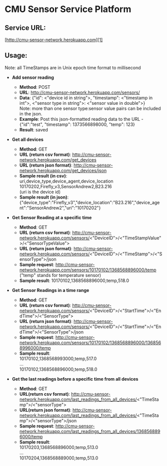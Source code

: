 CMU Sensor Service Platform
============

Service URL:
--------

[http://cmu-sensor-network.herokuapp.com][1]

Usage:
------

Note: all TimeStamps are in Unix epoch time format to millisecond

- **Add sensor reading**
    - **Method**: POST
    - **URL**: http://cmu-sensor-network.herokuapp.com/sensors/
    - **Data**: {"id": <"device id in string">, "timestamp": <"timestamp in int">, <"sensor type in string">: <"sensor value in double">} 
        <br/> Note: more than one sensor type:sensor value pairs can be included in the json.
    - **Example**: Post this json-formatted reading data to the URL - {"id":"test", "timestamp": 1373566898000, "temp": 123}
    - **Result**: saved

- **Get all devices**
    - **Method**: GET
    - **URL (return csv format)**: http://cmu-sensor-network.herokuapp.com/get_devices
    - **URL (return json format)**: http://cmu-sensor-network.herokuapp.com/get_devices/json
    - **Sample result (in csv)**: <br/>
        uri,device_type,device_agent,device_location <br/>
        10170202,Firefly_v3,SensorAndrew2,B23.216 <br/>
        (uri is the device id)
    - **Sample result (in json)**: {"device_type":"Firefly_v3","device_location":"B23.216","device_agent":"SensorAndrew2","uri":"10170202"}

- **Get Sensor Reading at a specific time**
    - **Method**: GET
    - **URL (return csv format)**: http://cmu-sensor-network.herokuapp.com/sensors/<"DeviceID">/<"TimeStampValue">/<"SensorTypeValue">
    - **URL (return json format)**: http://cmu-sensor-network.herokuapp.com/sensors/<"DeviceID">/<"TimeStamp">/<"SensorType">/json
    - **Sample request**: http://cmu-sensor-network.herokuapp.com/sensors/10170102/1368568896000/temp
    <br/>("temp" stands for temperature sensor)
    - **Sample result**: 10170102,1368568896000,temp,518.0

- **Get Sensor Readings in a time range**
    - **Method**: GET
    - **URL (return csv format)**: http://cmu-sensor-network.herokuapp.com/sensors/<"DeviceID">/<"StartTime">/<"EndTime">/<"SensorType">
    - **URL (return json format)**: http://cmu-sensor-network.herokuapp.com/sensors/<"DeviceID">/<"StartTime">/<"EndTime">/<"SensorType">/json
    - **Sample request**: http://cmu-sensor-network.herokuapp.com/sensors/10170102/1368568896000/1368568996000/temp
    - **Sample result**: <br/>
        10170102,1368568993000,temp,517.0 <br/>
        ... <br/>
        10170102,1368568896000,temp,518.0

- **Get the last readings before a specific time from all devices**
    - **Method**: GET
    - **URL(return csv format)**: http://cmu-sensor-network.herokuapp.com/last_readings_from_all_devices/<"TimeStamp">/<"sensorType">
    - **URL(return json format)**: http://cmu-sensor-network.herokuapp.com/last_readings_from_all_devices/<"TimeStamp">/<"sensorType">/json
    - **Sample request**: http://cmu-sensor-network.herokuapp.com/last_readings_from_all_devices/1368568896000/temp      
    - **Sample result**: <br/>
        10170203,1368568896000,temp,513.0 <br/>
        ...<br/>
        10170204,1368568889000,temp,513.0

[1]: http://cmu-sensor-network.herokuapp.com/ "heroku"

